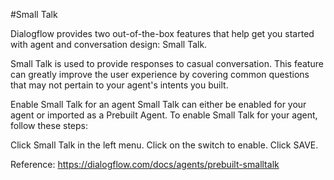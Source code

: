 #Small Talk

Dialogflow provides two out-of-the-box features that help get you started with agent and conversation design: Small Talk.

Small Talk is used to provide responses to casual conversation. This feature can greatly improve the user experience by covering common questions that may not pertain to your agent's intents you built.

Enable Small Talk for an agent
Small Talk can either be enabled for your agent or imported as a Prebuilt Agent. To enable Small Talk for your agent, follow these steps:

Click Small Talk in the left menu.
Click on the switch to enable.
Click SAVE.


Reference:
https://dialogflow.com/docs/agents/prebuilt-smalltalk
